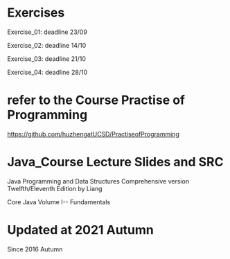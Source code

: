 # Exercises 
Exercise_01: deadline 23/09

Exercise_02: deadline 14/10

Exercise_03: deadline 21/10

Exercise_04: deadline 28/10

# refer to the Course Practise of Programming
<https://github.com/huzhengatUCSD/PractiseofProgramming>

# Java_Course Lecture Slides and SRC
Java Programming and Data Structures Comprehensive version Twelfth/Eleventh Edition by Liang  

Core Java Volume I-- Fundamentals  

# Updated at 2021 Autumn 
Since 2016 Autumn
